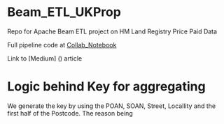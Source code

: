# Beam_ETL_UKProp
Repo for Apache Beam ETL project on HM Land Registry Price Paid Data


Full pipeline code at [Collab_Notebook](https://colab.research.google.com/drive/164hv_14QChqeqKgc2arvwBYgOYWamaf6)

Link to [Medium] () article 


# Logic behind Key for aggregating 
We generate the key by using the POAN, SOAN, Street, Locallity and the first half of the Postcode. The reason being 
